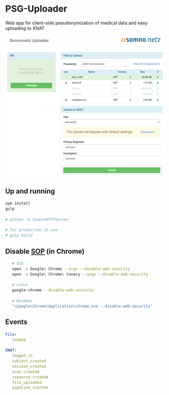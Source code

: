 # PSG-Uploader

Web app for client-side pseudonymization of medical data and easy uploading to XNAT

![Screenshot](assets/images/uploader.png)


## Up and running

```sh
npm install
gulp

# python -m SimpleHTTPServer

# for production JS use
# gulp build
```


## Disable [SOP](https://en.wikipedia.org/wiki/Same-origin_policy) (in Chrome)

```sh
   # OSX
   open -a Google\ Chrome --args --disable-web-security
   open -a Google\ Chrome\ Canary --args --disable-web-security

   # Linux
   google-chrome --disable-web-security

   # Windows
   "\Google\Chrome\Application\chrome.exe --disable-web-security"
```


## Events

```yaml
File:
   loaded

XNAT:
   logged_in
   subject_created
   session_created
   scan_created
   resource_created
   file_uploaded
   pipeline_started
```
